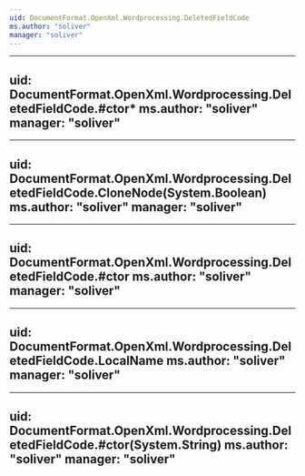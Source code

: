 ```yaml
---
uid: DocumentFormat.OpenXml.Wordprocessing.DeletedFieldCode
ms.author: "soliver"
manager: "soliver"
---
```


---
uid: DocumentFormat.OpenXml.Wordprocessing.DeletedFieldCode.#ctor*
ms.author: "soliver"
manager: "soliver"
---

---
uid: DocumentFormat.OpenXml.Wordprocessing.DeletedFieldCode.CloneNode(System.Boolean)
ms.author: "soliver"
manager: "soliver"
---

---
uid: DocumentFormat.OpenXml.Wordprocessing.DeletedFieldCode.#ctor
ms.author: "soliver"
manager: "soliver"
---

---
uid: DocumentFormat.OpenXml.Wordprocessing.DeletedFieldCode.LocalName
ms.author: "soliver"
manager: "soliver"
---

---
uid: DocumentFormat.OpenXml.Wordprocessing.DeletedFieldCode.#ctor(System.String)
ms.author: "soliver"
manager: "soliver"
---
